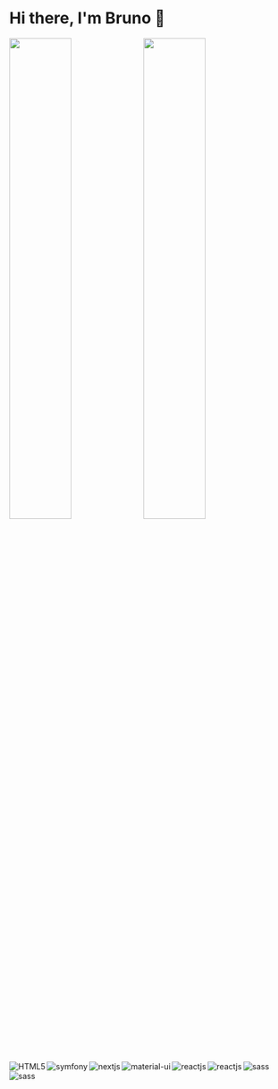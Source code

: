 # Hi there, I'm Bruno 👋

<img align="left" width="47%" src="https://github-readme-stats.vercel.app/api?username=delhombre&show_icons=true&theme=radical" />

<img align="left" width="47%" src="https://github-readme-stats.vercel.app/api/top-langs/?username=delhombre&layout=compact" />

<img align="left" alt="HTML5" src="https://img.shields.io/badge/html5-%23E34F26.svg?style=for-the-badge&logo=html5&logoColor=white" />

<img align="left" alt="symfony" src="https://img.shields.io/badge/symfony-%23000000.svg?style=for-the-badge&logo=symfony&logoColor=white" />

<img align="left" alt="nextjs" src="https://img.shields.io/badge/Next-black?style=for-the-badge&logo=next.js&logoColor=white" />

<img align="left" alt="material-ui" src="https://img.shields.io/badge/MUI-%230081CB.svg?style=for-the-badge&logo=mui&logoColor=white" />

<img align="left" alt="reactjs" src="https://img.shields.io/badge/react-%2320232a.svg?style=for-the-badge&logo=react&logoColor=%2361DAFB" />

<img align="left" alt="reactjs" src="https://img.shields.io/badge/React_Router-CA4245?style=for-the-badge&logo=react-router&logoColor=white" />

<img align="left" alt="sass" src="https://img.shields.io/badge/SASS-hotpink.svg?style=for-the-badge&logo=SASS&logoColor=white" />

<img align="left" alt="sass" src="https://img.shields.io/badge/yarn-%232C8EBB.svg?style=for-the-badge&logo=yarn&logoColor=white" />

